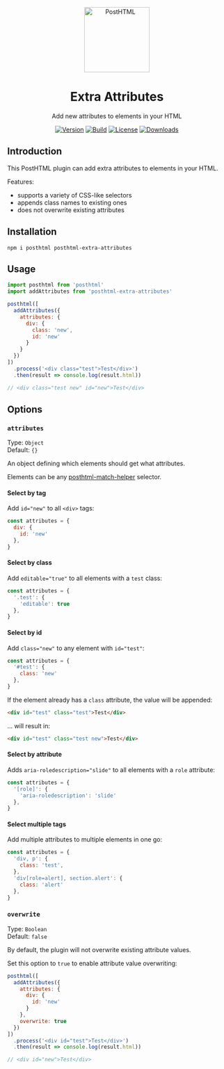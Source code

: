 <div align="center">
  <img width="150" height="150" title="PostHTML" src="https://posthtml.github.io/posthtml/logo.svg">
  <h1>Extra Attributes</h1>
  <p>Add new attributes to elements in your HTML</p>

  [![Version][npm-version-shield]][npm]
  [![Build][github-ci-shield]][github-ci]
  [![License][license-shield]][license]
  [![Downloads][npm-stats-shield]][npm-stats]
</div>

## Introduction

This PostHTML plugin can add extra attributes to elements in your HTML.

Features:

- supports a variety of CSS-like selectors
- appends class names to existing ones
- does not overwrite existing attributes

## Installation

```
npm i posthtml posthtml-extra-attributes
```

## Usage

```js
import posthtml from 'posthtml'
import addAttributes from 'posthtml-extra-attributes'

posthtml([
  addAttributes({
    attributes: {
      div: {
        class: 'new',
        id: 'new'
      }
    }
  })
])
  .process('<div class="test">Test</div>')
  .then(result => console.log(result.html))

// <div class="test new" id="new">Test</div>
```

## Options

### `attributes`

Type: `Object`\
Default: `{}`

An object defining which elements should get what attributes.

Elements can be any [posthtml-match-helper](https://github.com/phloe/posthtml-match-helper) selector.

#### Select by tag

Add `id="new"` to all `<div>` tags:

```js
const attributes = {
  div: {
    id: 'new'
  },
}
```

#### Select by class

Add `editable="true"` to all elements with a `test` class:

```js
const attributes = {
  '.test': {
    'editable': true
  },
}
```

#### Select by id

Add `class="new"` to any element with `id="test"`:

```js
const attributes = {
  '#test': {
    class: 'new'
  },
}
```

If the element already has a `class` attribute, the value will be appended:

```html
<div id="test" class="test">Test</div>
```

... will result in:

```html
<div id="test" class="test new">Test</div>
```

#### Select by attribute

Adds `aria-roledescription="slide"` to all elements with a `role` attribute:

```js
const attributes = {
  '[role]': {
    'aria-roledescription': 'slide'
  },
}
```

#### Select multiple tags

Add multiple attributes to multiple elements in one go:

```js
const attributes = {
  'div, p': {
    class: 'test',
  },
  'div[role=alert], section.alert': {
    class: 'alert'
  },
}
```

### `overwrite`

Type: `Boolean`\
Default: `false`

By default, the plugin will not overwrite existing attribute values.

Set this option to `true` to enable attribute value overwriting:

```js
posthtml([
  addAttributes({
    attributes: {
      div: {
        id: 'new'
      }
    },
    overwrite: true
  })
])
  .process('<div id="test">Test</div>')
  .then(result => console.log(result.html))

// <div id="new">Test</div>
```

[npm]: https://www.npmjs.com/package/posthtml-extra-attributes
[npm-version-shield]: https://img.shields.io/npm/v/posthtml-extra-attributes.svg
[npm-stats]: http://npm-stat.com/charts.html?package=posthtml-extra-attributes
[npm-stats-shield]: https://img.shields.io/npm/dt/posthtml-extra-attributes.svg
[github-ci]: https://github.com/posthtml/posthtml-extra-attributes/actions
[github-ci-shield]: https://github.com/posthtml/posthtml-extra-attributes/actions/workflows/nodejs.yml/badge.svg
[license]: ./LICENSE
[license-shield]: https://img.shields.io/npm/l/posthtml-extra-attributes.svg
